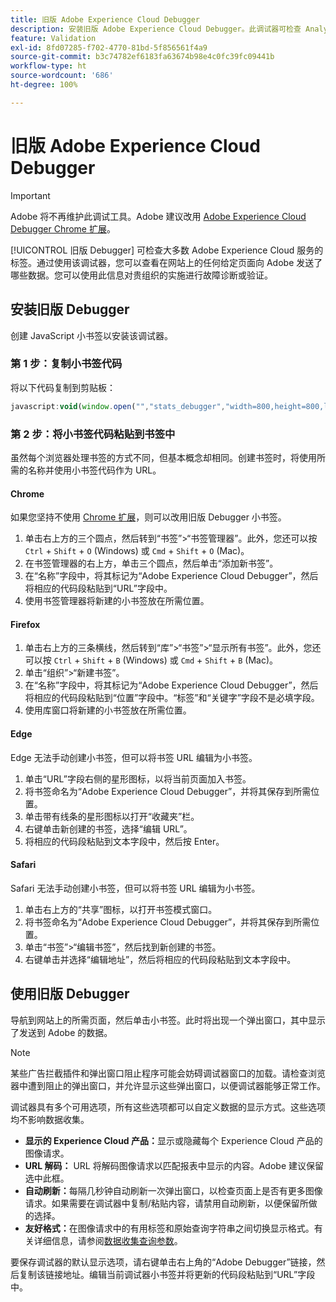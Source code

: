 ```yaml
---
title: 旧版 Adobe Experience Cloud Debugger
description: 安装旧版 Adobe Experience Cloud Debugger。此调试器可检查 Analytics、Target、Advertising Cloud、Identity Service 和 Data Collection 的标记。
feature: Validation
exl-id: 8fd07285-f702-4770-81bd-5f856561f4a9
source-git-commit: b3c74782ef6183fa63674b98e4c0fc39fc09441b
workflow-type: ht
source-wordcount: '686'
ht-degree: 100%

---
```


# 旧版 Adobe Experience Cloud Debugger

>[!IMPORTANT]
>
> Adobe 将不再维护此调试工具。Adobe 建议改用 [Adobe Experience Cloud Debugger Chrome 扩展](https://experienceleague.adobe.com/docs/debugger/using/experience-cloud-debugger.html?lang=zh-Hans)。

[!UICONTROL 旧版 Debugger] 可检查大多数 Adobe Experience Cloud 服务的标签。通过使用该调试器，您可以查看在网站上的任何给定页面向 Adobe 发送了哪些数据。您可以使用此信息对贵组织的实施进行故障诊断或验证。

## 安装旧版 Debugger

创建 JavaScript 小书签以安装该调试器。

### 第 1 步：复制小书签代码

将以下代码复制到剪贴板：

```JavaScript
javascript:void(window.open("","stats_debugger","width=800,height=800,location=0,menubar=0,status=1,toolbar=0,resizable=1,scrollbars=1").document.write("<script language=\"JavaScript\" id=dbg src=\"https://www.adobetag.com/d1/digitalpulsedebugger/live/DPD.js\"></"+"script>"+"<script language=\"JavaScript\">window.focus();</script>"));
```

### 第 2 步：将小书签代码粘贴到书签中

虽然每个浏览器处理书签的方式不同，但基本概念却相同。创建书签时，将使用所需的名称并使用小书签代码作为 URL。

#### Chrome

如果您坚持不使用 [Chrome 扩展](https://experienceleague.adobe.com/docs/debugger/using/experience-cloud-debugger.html?lang=zh-Hans)，则可以改用旧版 Debugger 小书签。

1. 单击右上方的三个圆点，然后转到“书签”>“书签管理器”。此外，您还可以按 `Ctrl` + `Shift` + `O` (Windows) 或 `Cmd` + `Shift` + `O` (Mac)。
2. 在书签管理器的右上方，单击三个圆点，然后单击“添加新书签”。
3. 在“名称”字段中，将其标记为“Adobe Experience Cloud Debugger”，然后将相应的代码段粘贴到“URL”字段中。
4. 使用书签管理器将新建的小书签放在所需位置。

#### Firefox

1. 单击右上方的三条横线，然后转到“库”>“书签”>“显示所有书签”。此外，您还可以按 `Ctrl` + `Shift` + `B` (Windows) 或 `Cmd` + `Shift` + `B` (Mac)。
2. 单击“组织”>“新建书签”。
3. 在“名称”字段中，将其标记为“Adobe Experience Cloud Debugger”，然后将相应的代码段粘贴到“位置”字段中。“标签”和“关键字”字段不是必填字段。
4. 使用库窗口将新建的小书签放在所需位置。

#### Edge

Edge 无法手动创建小书签，但可以将书签 URL 编辑为小书签。

1. 单击“URL”字段右侧的星形图标，以将当前页面加入书签。
2. 将书签命名为“Adobe Experience Cloud Debugger”，并将其保存到所需位置。
3. 单击带有线条的星形图标以打开“收藏夹”栏。
4. 右键单击新创建的书签，选择“编辑 URL”。
5. 将相应的代码段粘贴到文本字段中，然后按 Enter。

#### Safari

Safari 无法手动创建小书签，但可以将书签 URL 编辑为小书签。

1. 单击右上方的“共享”图标，以打开书签模式窗口。
2. 将书签命名为“Adobe Experience Cloud Debugger”，并将其保存到所需位置。
3. 单击“书签”>“编辑书签”，然后找到新创建的书签。
4. 右键单击并选择“编辑地址”，然后将相应的代码段粘贴到文本字段中。

## 使用旧版 Debugger

导航到网站上的所需页面，然后单击小书签。此时将出现一个弹出窗口，其中显示了发送到 Adobe 的数据。

>[!NOTE]
>
> 某些广告拦截插件和弹出窗口阻止程序可能会妨碍调试器窗口的加载。请检查浏览器中遭到阻止的弹出窗口，并允许显示这些弹出窗口，以便调试器能够正常工作。

调试器具有多个可用选项，所有这些选项都可以自定义数据的显示方式。这些选项均不影响数据收集。

* **显示的 Experience Cloud 产品：**&#x200B;显示或隐藏每个 Experience Cloud 产品的图像请求。
* **URL 解码：** URL 将解码图像请求以匹配报表中显示的内容。Adobe 建议保留选中此框。
* **自动刷新：**&#x200B;每隔几秒钟自动刷新一次弹出窗口，以检查页面上是否有更多图像请求。如果需要在调试器中复制/粘贴内容，请禁用自动刷新，以便保留所做的选择。
* **友好格式：**&#x200B;在图像请求中的有用标签和原始查询字符串之间切换显示格式。有关详细信息，请参阅[数据收集查询参数](query-parameters.md)。

要保存调试器的默认显示选项，请右键单击右上角的“Adobe Debugger”链接，然后复制该链接地址。编辑当前调试器小书签并将更新的代码段粘贴到“URL”字段中。

